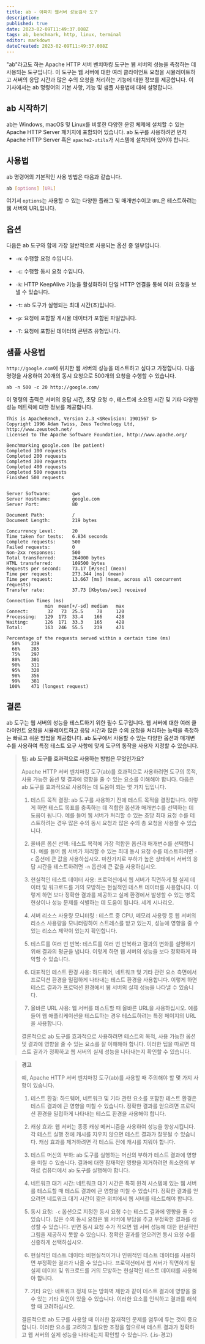 ```yaml
---
title: ab - 아파치 웹서버 성능검사 도구
description: 
published: true
date: 2023-02-09T11:49:37.008Z
tags: ab, benchmark, http, linux, terminal
editor: markdown
dateCreated: 2023-02-09T11:49:37.008Z
---
```


"ab"라고도 하는 Apache HTTP 서버 벤치마킹 도구는 웹 서버의 성능을 측정하는 데 사용되는 도구입니다. 이 도구는 웹 서버에 대한 여러 클라이언트 요청을 시뮬레이트하고 서버의 응답 시간과 많은 수의 요청을 처리하는 기능에 대한 정보를 제공합니다. 이 기사에서는 ab 명령어의 기본 사항, 기능 및 샘플 사용법에 대해 설명합니다.

## ab 시작하기

ab는 Windows, macOS 및 Linux를 비롯한 다양한 운영 체제에 설치할 수 있는 Apache HTTP Server 패키지에 포함되어 있습니다. ab 도구를 사용하려면 먼저 Apache HTTP Server 혹은 `apache2-utils`가 시스템에 설치되어 있어야 합니다.

## 사용법

ab 명령어의 기본적인 사용 방법은 다음과 같습니다.

```bash
ab [options] [URL]
```


여기서 `options`는  사용할 수 있는 다양한 플래그 및 매개변수이고 `URL`은 테스트하려는 웹 서버의 URL입니다.

## 옵션

다음은 ab 도구와 함께 가장 일반적으로 사용되는 옵션 중 일부입니다.

* `-n`: 수행할 요청 수입니다.

* `-c`: 수행할 동시 요청 수입니다.

* `-k`: HTTP KeepAlive 기능을 활성화하여 단일 HTTP 연결을 통해 여러 요청을 보낼 수 있습니다.

* `-t`: ab 도구가 실행되는 최대 시간(초)입니다.

* `-p`: 요청에 포함할 게시물 데이터가 포함된 파일입니다.

* `-T`: 요청에 포함된 데이터의 콘텐츠 유형입니다.

## 샘플 사용법

`http://google.com`에 위치한 웹 서버의 성능을 테스트하고 싶다고 가정합니다. 다음 명령을 사용하여 20개의 동시 요청으로 500개의 요청을 수행할 수 있습니다.

```강타
ab -n 500 -c 20 http://google.com/
```

이 명령의 출력은 서버의 응답 시간, 초당 요청 수, 테스트에 소요된 시간 및 기타 다양한 성능 메트릭에 대한 정보를 제공합니다.

```
This is ApacheBench, Version 2.3 <$Revision: 1901567 $>
Copyright 1996 Adam Twiss, Zeus Technology Ltd, http://www.zeustech.net/
Licensed to The Apache Software Foundation, http://www.apache.org/

Benchmarking google.com (be patient)
Completed 100 requests
Completed 200 requests
Completed 300 requests
Completed 400 requests
Completed 500 requests
Finished 500 requests


Server Software:        gws
Server Hostname:        google.com
Server Port:            80

Document Path:          /
Document Length:        219 bytes

Concurrency Level:      20
Time taken for tests:   6.834 seconds
Complete requests:      500
Failed requests:        0
Non-2xx responses:      500
Total transferred:      264000 bytes
HTML transferred:       109500 bytes
Requests per second:    73.17 [#/sec] (mean)
Time per request:       273.344 [ms] (mean)
Time per request:       13.667 [ms] (mean, across all concurrent requests)
Transfer rate:          37.73 [Kbytes/sec] received

Connection Times (ms)
              min  mean[+/-sd] median   max
Connect:       32   73  25.5     70     120
Processing:   129  173  33.4    166     428
Waiting:      126  171  33.3    165     428
Total:        163  246  55.5    239     471

Percentage of the requests served within a certain time (ms)
  50%    239
  66%    285
  75%    297
  80%    301
  90%    311
  95%    320
  98%    356
  99%    381
 100%    471 (longest request)
```


## 결론

ab 도구는 웹 서버의 성능을 테스트하기 위한 필수 도구입니다. 웹 서버에 대한 여러 클라이언트 요청을 시뮬레이트하고 응답 시간과 많은 수의 요청을 처리하는 능력을 측정하는 빠르고 쉬운 방법을 제공합니다. ab 도구에서 사용할 수 있는 다양한 옵션과 매개변수를 사용하여 특정 테스트 요구 사항에 맞게 도구의 동작을 사용자 지정할 수 있습니다.

> **팁: ab 도구를 효과적으로 사용하는 방법은 무엇인가요?**
>
> Apache HTTP 서버 벤치마킹 도구(ab)를 효과적으로 사용하려면 도구의 목적, 사용 가능한 옵션 및 결과에 영향을 줄 수 있는 요소를 이해해야 합니다. 다음은 ab 도구를 효과적으로 사용하는 데 도움이 되는 몇 가지 팁입니다.
>
> 1. 테스트 목적 결정: ab 도구를 사용하기 전에 테스트 목적을 결정합니다. 이렇게 하면 테스트 목표를 충족하는 데 적합한 옵션과 매개변수를 선택하는 데 도움이 됩니다. 예를 들어 웹 서버가 처리할 수 있는 초당 최대 요청 수를 테스트하려는 경우 많은 수의 동시 요청과 많은 수의 총 요청을 사용할 수 있습니다.
>
> 2. 올바른 옵션 선택: 테스트 목적에 가장 적합한 옵션과 매개변수를 선택합니다. 예를 들어 웹 서버가 처리할 수 있는 최대 동시 요청 수를 테스트하려면 `-c` 옵션에 큰 값을 사용하십시오. 마찬가지로 부하가 높은 상태에서 서버의 응답 시간을 테스트하려면 `-n` 옵션에 큰 값을 사용하십시오.
>
> 3. 현실적인 테스트 데이터 사용: 프로덕션에서 웹 서버가 직면하게 될 실제 데이터 및 워크로드를 거의 모방하는 현실적인 테스트 데이터를 사용합니다. 이렇게 하면 보다 정확한 결과를 제공하고 실제 환경에서 발생할 수 있는 병목 현상이나 성능 문제를 식별하는 데 도움이 됩니다.
세계 시나리오.
>
> 4. 서버 리소스 사용량 모니터링 : 테스트 중 CPU, 메모리 사용량 등 웹 서버의 리소스 사용량을 모니터링하여 스트레스를 받고 있는지, 성능에 영향을 줄 수 있는 리소스 제약이 있는지 확인합니다.
>
> 5. 테스트를 여러 번 반복: 테스트를 여러 번 반복하고 결과의 변화를 설명하기 위해 결과의 평균을 냅니다. 이렇게 하면 웹 서버의 성능을 보다 정확하게 파악할 수 있습니다.
>
> 6. 대표적인 테스트 환경 사용: 하드웨어, 네트워크 및 기타 관련 요소 측면에서 프로덕션 환경을 밀접하게 나타내는 테스트 환경을 사용합니다. 이렇게 하면 테스트 결과가 프로덕션 환경에서 웹 서버의 실제 성능을 나타낼 수 있습니다.
>
> 7. 올바른 URL 사용: 웹 서버를 테스트할 때 올바른 URL을 사용하십시오. 예를 들어 웹 애플리케이션을 테스트하는 경우 테스트하려는 특정 페이지의 URL을 사용합니다.
>
> 결론적으로 ab 도구를 효과적으로 사용하려면 테스트의 목적, 사용 가능한 옵션 및 결과에 영향을 줄 수 있는 요소를 잘 이해해야 합니다. 이러한 팁을 따르면 테스트 결과가 정확하고 웹 서버의 실제 성능을 나타내는지 확인할 수 있습니다.

> **경고**
>
> 예, Apache HTTP 서버 벤치마킹 도구(ab)를 사용할 때 주의해야 할 몇 가지 사항이 있습니다.
>
> 1. 테스트 환경: 하드웨어, 네트워크 및 기타 관련 요소를 포함한 테스트 환경은 테스트 결과에 큰 영향을 미칠 수 있습니다. 정확한 결과를 얻으려면 프로덕션 환경을 밀접하게 나타내는 테스트 환경을 사용해야 합니다.
>
> 2. 캐싱 효과: 웹 서버는 종종 캐싱 메커니즘을 사용하여 성능을 향상시킵니다. 각 테스트 실행 전에 캐시를 지우지 않으면 테스트 결과가 잘못될 수 있습니다. 캐싱 효과를 제거하려면 각 테스트 전에 캐시를 지워야 합니다.
>
> 3. 테스트 머신의 부하: ab 도구를 실행하는 머신의 부하가 테스트 결과에 영향을 미칠 수 있습니다. 결과에 대한 잠재적인 영향을 제거하려면 최소한의 부하로 컴퓨터에서 ab 도구를 실행해야 합니다.
>
> 4. 네트워크 대기 시간: 네트워크 대기 시간은 특히 원격 시스템에 있는 웹 서버를 테스트할 때 테스트 결과에 큰 영향을 미칠 수 있습니다. 정확한 결과를 얻으려면 네트워크 대기 시간이 짧은 위치에서 웹 서버를 테스트해야 합니다.
>
> 5. 동시 요청: `-c` 옵션으로 지정한 동시 요청 수는 테스트 결과에 영향을 줄 수 있습니다. 많은 수의 동시 요청은 웹 서버에 부담을 주고 부정확한 결과를 생성할 수 있습니다. 반면 동시 요청 수가 적으면 웹 서버 성능에 대한 현실적인 그림을 제공하지 못할 수 있습니다. 정확한 결과를 얻으려면 동시 요청 수를 신중하게 선택하십시오.
>
> 6. 현실적인 테스트 데이터: 비현실적이거나 인위적인 테스트 데이터를 사용하면 부정확한 결과가 나올 수 있습니다. 프로덕션에서 웹 서버가 직면하게 될 실제 데이터 및 워크로드를 거의 모방하는 현실적인 테스트 데이터를 사용해야 합니다.
>
> 7. 기타 요인: 네트워크 정체 또는 방화벽 제한과 같이 테스트 결과에 영향을 줄 수 있는 기타 요인이 있을 수 있습니다. 이러한 요소를 인식하고 결과를 해석할 때 고려하십시오.
>
> 결론적으로 ab 도구를 사용할 때 이러한 잠재적인 문제를 염두에 두는 것이 중요합니다. 이러한 요소를 고려하고 필요한 조정을 함으로써 테스트 결과가 정확하고 웹 서버의 실제 성능을 나타내는지 확인할 수 있습니다.
{.is-경고}